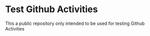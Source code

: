 # Test Github Activities
This a public repository only intended to be used for testing Github Activities
